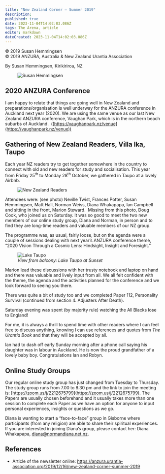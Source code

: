 ```yaml
---
title: "New Zealand Corner – Summer 2019"
description: 
published: true
date: 2023-11-04T14:02:03.086Z
tags: The Arena, article
editor: markdown
dateCreated: 2023-11-04T14:02:03.086Z
---
```


<p class="v-card v-sheet theme--light gray lighten-3 px-2">© 2019 Susan Hemmingsen<br>© 2019 ANZURA, Australia & New Zealand Urantia Association</p>

By Susan Hemmingsen, Kirikiriroa, NZ

<figure id="Figure_1" class="image urantiapedia">
<img src="/image/article/The_Arena/Susan-Hemmingsen-150x150.jpg" alt="Susan Hemmingsen">
</figure>

## 2020 ANZURA Conference

I am happy to relate that things are going well in New Zealand and preparations/organisation is well underway for the ANZURA conference in Auckland next year (2020). We are using the same venue as our last New Zealand ANZURA conference, Vaughan Park, which is in the northern beach suburbs of Auckland.  ([https://vaughanpark.nz/venue](https://vaughanpark.nz/venue))


## Gathering of New Zealand Readers, Villa Ika, Taupo

Each year NZ readers try to get together somewhere in the country to connect with old and new readers for study and socialisation. This year from Friday 25<sup>th</sup> to Monday 28<sup>th</sup> October, we gathered in Taupo at a lovely Airbnb.

<figure id="Figure_2" class="image urantiapedia image-style-align-right">
<img src="/image/article/The_Arena/Group-Taupo-Meeting-300x225.jpg" alt="New Zealand Readers">
</figure>

Attendees were: (see photo) Neville Twist, Frances Potter, Susan Hemmingsen, Matt Hall, Norman Weiss, Diana Whakapapa, Ian Campbell and sitting in the front, Marion Steward.  Missing from this photo, Doug Cook, who joined us on Saturday. It was so good to meet the two new members of our online study group, Diana and Norman, in person and to find they are long-time readers and valuable members of our NZ group.

The programme was, as usual, fairly loose, but on the agenda were a couple of sessions dealing with next year’s ANZURA conference theme, “2020 Vision Through a Cosmic Lens: Hindsight, Insight and Foresight.”

<figure id="Figure_3" class="image urantiapedia image-style-align-left">
<img src="/image/article/The_Arena/Lake-Taupo-at-Sunset-225x300.jpg" alt="Lake Taupo">
<figcaption><em>View from balcony: Lake Taupo at Sunset</em></figcaption>
</figure>

Marion lead these discussions with her trusty notebook and laptop on hand and there was valuable and lively input from all. We all felt confident with the theme, the agenda and the activities planned for the conference and we look forward to seeing you there.

There was quite a bit of study too and we completed Paper 112, Personality Survival (continued from section 4. Adjusters After Death).

Saturday evening was spent (by majority rule) watching the All Blacks lose to England!

For me, it is always a thrill to spend time with other readers where I can feel free to discuss anything, knowing I can use references and quotes from _The Urantia Book_ and that they will be accepted by all.

Ian had to dash off early Sunday morning after a phone call saying his daughter was in labour in Auckland. He is now the proud grandfather of a lovely baby boy. Congratulations Ian and Robyn.



## Online Study Groups

Our regular online study group has just changed from Tuesday to Thursday. The study group runs from 7.00 to 8.30 pm and the link to join the meeting is: [https://zoom.us/j/2212675799](https://zoom.us/j/2212675799). The Papers are usually chosen beforehand and it usually takes more than one session to complete each Paper as we have an option for anyone to input personal experiences, insights or questions as we go.

Diana is wanting to start a “face-to-face” group in Gisborne where participants (from any religion) are able to share their spiritual experiences. If you are interested in joining Diana’s group, please contact her: Diana Whakapapa, [diana@normandiana.net.nz](mailto:diana@normandiana.net.nz).

## References

- Article of the newsletter online: https://anzura.urantia-association.org/2019/12/16/new-zealand-corner-summer-2019